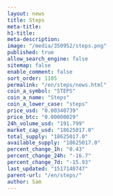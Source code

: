 ```yaml
---
layout: news
title: Steps
meta-title: 
h1-title: 
meta-description: 
image: "/media/350952/steps.png"
published: true
allow_search_engine: false
sitemap: false
enable_comment: false
sort_order: 1105
permalink: "/en/steps/news.html"
coin_a_symbol: "STEPS"
coin_a_name: "Steps"
coin_a_lower_case: "steps"
price_usd: "0.00340739"
price_btc: "0.00000029"
24h_volume_usd: "191.799"
market_cap_usd: "18625017.0"
total_supply: "18625017.0"
available_supply: "18625017.0"
percent_change_1h: "0.43"
percent_change_24h: "-16.7"
percent_change_7d: "-15.93"
last_updated: "1517140747"
parent-url: "/en/steps/"
author: Sam
---
```


